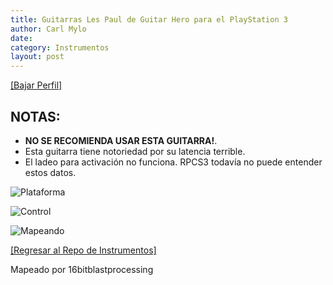 ```yaml
---
title: Guitarras Les Paul de Guitar Hero para el PlayStation 3
author: Carl Mylo
date: 
category: Instrumentos
layout: post
---
```


[[Bajar Perfil]](https://github.com/hmxmilohax/rb3-pc/raw/main/instrument-repo/PS3%20Guitar%20Hero%20Les%20Paul%20Guitar.7z)

## NOTAS:

* **NO SE RECOMIENDA USAR ESTA GUITARRA!**.
* Esta guitarra tiene notoriedad por su latencia terrible.
* El ladeo para activación no funciona. RPCS3 todavía no puede entender estos datos.


![Plataforma](https://raw.githubusercontent.com/hmxmilohax/rb3-pc/main/assets/images/instruments/plat/ps3.png "Plataforma") 

![Control](https://raw.githubusercontent.com/hmxmilohax/rb3-pc/main/assets/images/instruments/cont/ghlpcontroller.png "Control") 

![Mapeando](https://raw.githubusercontent.com/hmxmilohax/rb3-pc/main/assets/images/instruments/ps3ghlpmapping.png "Mapeando") 

[[Regresar al Repo de Instrumentos]](https://hmxmilohax.github.io/rb3-pc/espanol/repodeinst/#lista-de-instrumentos)


Mapeado por 16bitblastprocessing